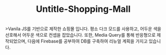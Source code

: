 <h1 align="center"> Untitle-Shopping-Mall</h1>
<br>
>Vanila JS를 기반으로 제작한 쇼핑몰 입니다. 평소 다크 모드를 사용하고, 어두운 색을 선호해서 
어두운 색으로 컨셉을 잡았습니다. 
또한, Media Query를 통해 반응형으로 제작되었으며, 
다음에 Firebase를 공부하여 DB를 구축하여 리뉴얼 계획을 가지고 있습니다.

